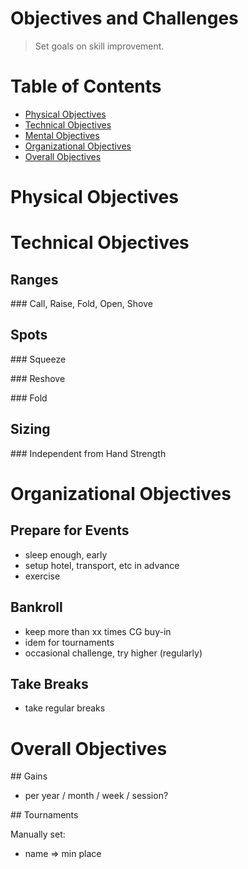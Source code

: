 # Objectives and Challenges

> Set goals on skill improvement.

# Table of Contents

- [Physical Objectives](#physical-objectives)
- [Technical Objectives](#technical-objectives)
- [Mental Objectives](#mental-objectives)
- [Organizational Objectives](#organizational-objectives)
- [Overall Objectives](#overall-objectives)

# Physical Objectives

# Technical Objectives

## Ranges

### Call, Raise, Fold, Open, Shove

## Spots

### Squeeze

### Reshove

### Fold

## Sizing

### Independent from Hand Strength

# Organizational Objectives

## Prepare for Events

- sleep enough, early
- setup hotel, transport, etc in advance
- exercise

## Bankroll

- keep more than xx times CG buy-in
- idem for tournaments
- occasional challenge, try higher (regularly)

## Take Breaks

- take regular breaks

# Overall Objectives

## Gains

- per year / month / week / session?

## Tournaments

Manually set:
- name => min place
